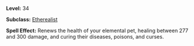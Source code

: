 <!-- TITLE: Spell: Refresh Summoning -->
<!-- SUBTITLE:  -->

**Level:** 34

**Subclass:** [Etherealist](etherealist)

**Spell Effect:** Renews the health of your elemental pet, healing between 277 and 300 damage, and curing their diseases, poisons, and curses.
